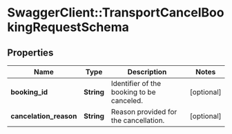 # SwaggerClient::TransportCancelBookingRequestSchema

## Properties
Name | Type | Description | Notes
------------ | ------------- | ------------- | -------------
**booking_id** | **String** | Identifier of the booking to be canceled. | [optional] 
**cancelation_reason** | **String** | Reason provided for the cancellation. | [optional] 

